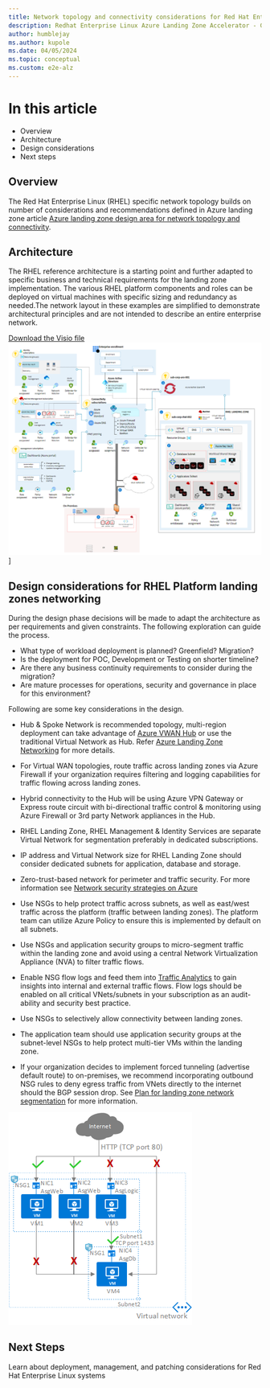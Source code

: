 ```yaml
---
title: Network topology and connectivity considerations for Red Hat Enterprise Linux
description: Redhat Enterprise Linux Azure Landing Zone Accelerator - Guidance and considerations on Network Topology & Connectivity
author: humblejay
ms.author: kupole
ms.date: 04/05/2024
ms.topic: conceptual
ms.custom: e2e-alz
---
```


# In this article

- Overview
- Architecture
- Design considerations
- Next steps

## Overview

The Red Hat Enterprise Linux (RHEL) specific network topology builds on number of considerations and recommendations defined in Azure landing zone article [Azure landing zone design area for network topology and connectivity](https://learn.microsoft.com/en-us/azure/cloud-adoption-framework/ready/landing-zone/design-area/network-topology-and-connectivity).



## Architecture

The RHEL reference architecture is a starting point and further adapted to specific business and technical requirements for the landing zone implementation. The various RHEL platform components and roles can be deployed on virtual machines with specific sizing and redundancy as needed.The network layout in these examples are simplified to demonstrate architectural principles and are not intended to describe an entire enterprise network.

[Download the Visio file](https://raw.githubusercontent.com/microsoft/CloudAdoptionFramework/master/scenarios/azure-landing-zone-rhel-full-view.vsdx)
![Diagram of RHEL reference architecture](images/rhel-landing-zone-architecture.png)]

## Design considerations for RHEL Platform landing zones networking

During the design phase decisions will be made to adapt the architecture as per requirements and given constraints. The following exploration can guide the process.

- What type of workload deployment is planned? Greenfield? Migration?
- Is the deployment for POC, Development or Testing on shorter timeline?
- Are there any business continuity requirements to consider during the migration?
- Are mature processes for operations, security and governance in place for this environment?

Following are some key considerations in the design.

- Hub & Spoke Network is recommended topology, multi-region deployment can take advantage of [Azure VWAN Hub](https://learn.microsoft.com/en-us/azure/virtual-wan/virtual-wan-about) or use the traditional Virtual Network as Hub. Refer [Azure Landing Zone Networking](https://learn.microsoft.com/en-us/azure/cloud-adoption-framework/ready/landing-zone/design-area/network-topology-and-connectivity) for more details.

- For Virtual WAN topologies, route traffic across landing zones via Azure Firewall if your organization requires filtering and logging capabilities for traffic flowing across landing zones.

- Hybrid connectivity to the Hub will be using Azure VPN Gateway or Express route circuit with bi-directional traffic control & monitoring using Azure Firewall or 3rd party Network appliances in the Hub. 
	
- RHEL Landing Zone, RHEL Management & Identity Services are separate Virtual Network for segmentation preferably in dedicated subscriptions.

- IP address and Virtual Network size for RHEL Landing Zone should consider dedicated subnets for application, database and storage. 

- Zero-trust-based network for perimeter and traffic security. For more information see [Network security strategies on Azure](https://learn.microsoft.com/en-us/azure/well-architected/security/networking)

- Use NSGs to help protect traffic across subnets, as well as east/west traffic across the platform (traffic between landing zones). The platform team can utilize Azure Policy to ensure this is implemented by default on all subnets.

- Use NSGs and application security groups to micro-segment traffic within the landing zone and avoid using a central Network Virtualization Appliance (NVA) to filter traffic flows.

- Enable NSG flow logs and feed them into [Traffic Analytics](https://learn.microsoft.com/en-us/azure/network-watcher/traffic-analytics) to gain insights into internal and external traffic flows. Flow logs should be enabled on all critical VNets/subnets in your subscription as an audit-ability and security best practice.

- Use NSGs to selectively allow connectivity between landing zones.

- The application team should use application security groups at the subnet-level NSGs to help protect multi-tier VMs within the landing zone.

- If your organization decides to implement forced tunneling (advertise default route) to on-premises, we recommend incorporating outbound NSG rules to deny egress traffic from VNets directly to the internet should the BGP session drop. See [Plan for landing zone network segmentation](https://learn.microsoft.com/en-us/azure/cloud-adoption-framework/ready/azure-best-practices/plan-for-landing-zone-network-segmentation) for more information.


![Use of NSG for traffic security](images/nsg-segmentation.png)

## Next Steps

Learn about deployment, management, and patching considerations for Red Hat Enterprise Linux systems

